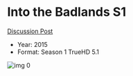 # Into the Badlands S1

[Discussion Post](https://www.avsforum.com/threads/bass-eq-for-filtered-movies.2995212/post-58523196)

* Year: 2015
* Format: Season 1 TrueHD 5.1

![img 0](https://i.imgur.com/cpv5ksE.jpg)

